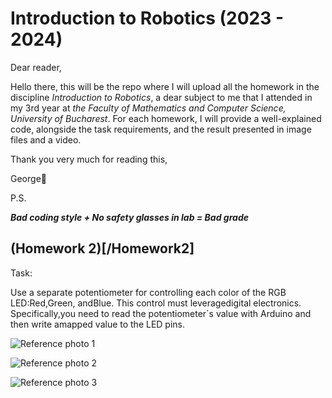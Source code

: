 # Introduction to Robotics (2023 - 2024)

Dear reader,

Hello there, this will be the repo where I will upload all the homework in the discipline *Introduction to Robotics*, a dear subject to me that I attended in my 3rd year at *the Faculty of Mathematics and Computer Science, University of Bucharest*. For each homework, I will provide a well-explained code, alongside the task requirements, and the result presented in image files and a video.

Thank you very much for reading this,
 
 George🎯

P.S.

__*Bad coding style + No safety glasses in lab = Bad grade*__

## (Homework 2)[/Homework2]

Task:

Use a separate potentiometer for controlling each color of the RGB LED:Red,Green, andBlue.  This control must leveragedigital electronics.  Specifically,you  need  to  read  the  potentiometer`s  value  with  Arduino  and  then  write  amapped value to the LED pins.
 
![Reference photo 1](\Homework2\ReferencePhotoHomework2_(1))

![Reference photo 2](\Homework2\ReferencePhotoHomework2_(2))

![Reference photo 3](\Homework2\ReferencePhotoHomework2_(2))